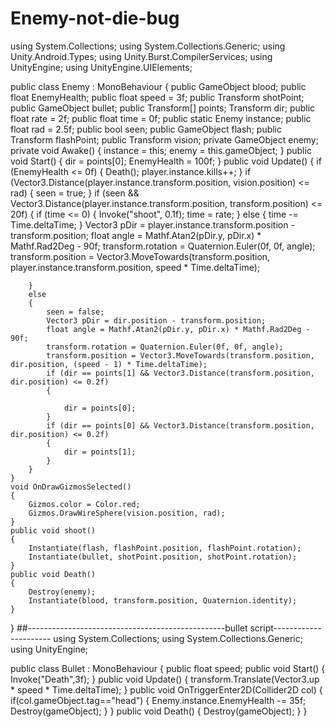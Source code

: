 # Enemy-not-die-bug
using System.Collections;
using System.Collections.Generic;
using Unity.Android.Types;
using Unity.Burst.CompilerServices;
using UnityEngine;
using UnityEngine.UIElements;

public class Enemy : MonoBehaviour
{
    public GameObject blood;
    public float EnemyHealth;
    public float speed = 3f;
    public Transform shotPoint;
    public GameObject bullet;
    public Transform[] points;
    Transform dir;
    public float rate = 2f;
    public float time = 0f;
    public static Enemy instance;
    public float rad = 2.5f;
    public bool seen;
    public GameObject flash;
    public Transform flashPoint;
    public Transform vision;
    private GameObject enemy;
    private void Awake()
    {
        instance = this;
        enemy = this.gameObject;
    }
    public void Start()
    {
        dir = points[0];
        EnemyHealth = 100f;
    }
    public void Update()
    {
        if (EnemyHealth <= 0f)
        {
            Death();
            player.instance.kills++;
        }
        if (Vector3.Distance(player.instance.transform.position, vision.position) <= rad)
        {
            seen = true;
        }
        if (seen && Vector3.Distance(player.instance.transform.position, transform.position) <= 20f)
        {
            if (time <= 0)
            {
                Invoke("shoot", 0.1f);
                time = rate;
            }
            else
            {
                time -= Time.deltaTime;
            }
            Vector3 pDir = player.instance.transform.position - transform.position;
            float angle = Mathf.Atan2(pDir.y, pDir.x) * Mathf.Rad2Deg - 90f;
            transform.rotation = Quaternion.Euler(0f, 0f, angle);
            transform.position = Vector3.MoveTowards(transform.position, player.instance.transform.position, speed * Time.deltaTime);

        }
        else
        {
            seen = false;
            Vector3 pDir = dir.position - transform.position;
            float angle = Mathf.Atan2(pDir.y, pDir.x) * Mathf.Rad2Deg - 90f;
            transform.rotation = Quaternion.Euler(0f, 0f, angle);
            transform.position = Vector3.MoveTowards(transform.position, dir.position, (speed - 1) * Time.deltaTime);
            if (dir == points[1] && Vector3.Distance(transform.position, dir.position) <= 0.2f)
            {

                dir = points[0];
            }
            if (dir == points[0] && Vector3.Distance(transform.position, dir.position) <= 0.2f)
            {
                dir = points[1];
            }
        }
    }
    void OnDrawGizmosSelected()
    {
        Gizmos.color = Color.red;
        Gizmos.DrawWireSphere(vision.position, rad);
    }
    public void shoot()
    {
        Instantiate(flash, flashPoint.position, flashPoint.rotation);
        Instantiate(bullet, shotPoint.position, shotPoint.rotation);
    }
    public void Death()
    {
        Destroy(enemy);
        Instantiate(blood, transform.position, Quaternion.identity);
    }
}
##-------------------------------------------------bullet script----------------------
using System.Collections;
using System.Collections.Generic;
using UnityEngine;

public class Bullet : MonoBehaviour
{
    public float speed;
    public void Start()
    {
        Invoke("Death",3f);
    }
    public void Update()
    {
        transform.Translate(Vector3.up * speed * Time.deltaTime);
    }
    public void OnTriggerEnter2D(Collider2D col)
    {
        if(col.gameObject.tag=="head")
        {
            Enemy.instance.EnemyHealth -= 35f;
            Destroy(gameObject);
        }
    }
    public void Death()
    {
        Destroy(gameObject);
    }
}

